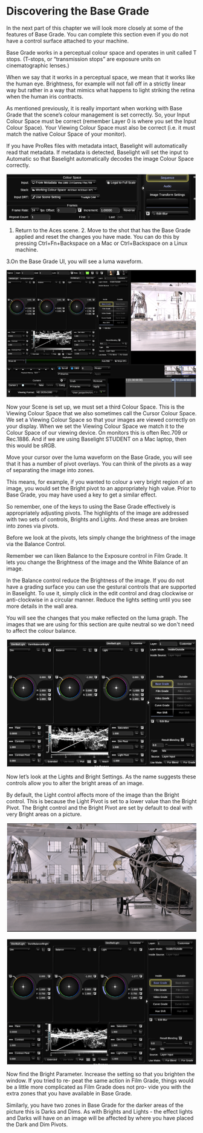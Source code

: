 # Discovering the Base Grade

In the next part of this chapter we will look more closely at some of the features of Base Grade. You can complete this section even if you do not have a control surface attached to your machine.

Base Grade works in a perceptual colour space and operates in unit called T stops. \(T-stops, or “transmission stops” are exposure units on cinematographic lenses.\)

When we say that it works in a perceptual space, we mean that it works like the human eye. Brightness, for example will not fall off in a strictly linear way but rather in a way that mimics what happens to light striking the retina when the human iris contracts.

As mentioned previously, it is really important when working with Base Grade that the scene’s colour management is set correctly. So, your Input Colour Space must be correct \(remember Layer 0 is where you set the Input Colour Space\). Your Viewing Colour Space must also be correct \(i.e. it must match the native Colour Space of your monitor\).

If you have ProRes files with metadata intact, Baselight will automatically read that metadata. If metadata is detected, Baselight will set the input to Automatic so that Baselight automatically decodes the image Colour Space correctly.

![Image 55. Sequence operator in Layer 0. This Sequence operator is pointing to a ProRes file. There is metadata in the file so the Input Colour Space is set to read From Metadata.](../.gitbook/assets/2021-10-06-02.03.11.png)

1. Return to the Aces scene. 2. Move to the shot that has the Base Grade applied and reset the changes you have made. You can do this by pressing Ctrl+Fn+Backspace on a Mac or Ctrl+Backspace on a Linux machine. 

3.On the Base Grade UI, you will see a luma waveform.

![Image 56. Base Grade UI. Balance affects the brightness and white point of an image.](../.gitbook/assets/2021-10-06-02.04.08.png)

Now your Scene is set up, we must set a third Colour Space. This is the Viewing Colour Space that we also sometimes call the Cursor Colour Space. We set a Viewing Colour Space so that your images are viewed correctly on your display. When we set the Viewing Colour Space we match it to the Colour Space of our viewing device. On monitors this is often Rec.709 or Rec.1886. And if we are using Baselight STUDENT on a Mac laptop, then this would be sRGB.

Move your cursor over the luma waveform on the Base Grade, you will see that it has a number of pivot overlays. You can think of the pivots as a way of separating the image into zones.

This means, for example, if you wanted to colour a very bright region of an image, you would set the Bright pivot to an appropriately high value. Prior to Base Grade, you may have used a key to get a similar effect.

So remember, one of the keys to using the Base Grade effectively is appropriately adjusting pivots. The highlights of the image are addressed with two sets of controls, Brights and Lights. And these areas are broken into zones via pivots.

Before we look at the pivots, lets simply change the brightness of the image via the Balance Control.

Remember we can liken Balance to the Exposure control in Film Grade. It lets you change the Brightness of the image and the White Balance of an image.

In the Balance control reduce the Brightness of the image. If you do not have a grading surface you can use the gestural controls that are supported in Baselight. To use it, simply click in the edit control and drag clockwise or anti-clockwise in a circular manner. Reduce the lights setting until you see more details in the wall area.

You will see the changes that you make reflected on the luma graph. The images that we are using for this section are quite neutral so we don't need to affect the colour balance.

![Image 57. Base Grade with the Balance Control decreased.](../.gitbook/assets/2021-10-06-02.04.50.png)

Now let’s look at the Lights and Bright Settings. As the name suggests these controls allow you to alter the bright areas of an image.

By default, the Light control affects more of the image than the Bright control. This is because the Light Pivot is set to a lower value than the Bright Pivot. The Bright control and the Bright Pivot are set by default to deal with very Bright areas on a picture.

![Image 58. Tutorial images.](../.gitbook/assets/2021-10-06-02.05.16.png)

![Image 59. Base Grade after Balance and Lights have been altered. Changes that make to the image are reflected on the luma waveform.](../.gitbook/assets/2021-10-06-02.05.32.png)

Now find the Bright Parameter. Increase the setting so that you brighten the window. If you tried to re- peat the same action in Film Grade, things would be a little more complicated as Film Grade does not pro- vide you with the extra zones that you have available in Base Grade.

Similarly, you have two zones in Base Grade for the darker areas of the picture this is Darks and Dims. As with Brights and Lights - the effect lights and Darks will have on an image will be affected by where you have placed the Dark and Dim Pivots.

